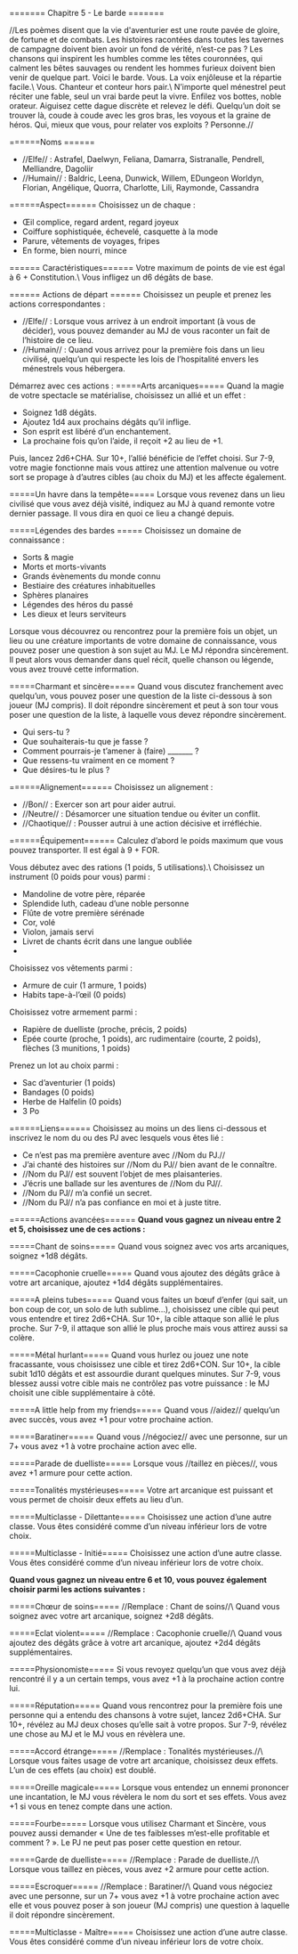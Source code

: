 ======= Chapitre 5 - Le barde =======

//Les poèmes disent que la vie d'aventurier est une route pavée de gloire, de fortune et de combats. Les histoires racontées dans toutes les tavernes de campagne doivent bien avoir un fond de vérité, n’est-ce pas ? Les chansons qui inspirent les humbles comme les têtes couronnées,
qui calment les bêtes sauvages ou rendent les
hommes furieux doivent bien venir de quelque part.
Voici le barde. Vous. La voix enjôleuse et la
répartie facile.\\
Vous. Chanteur et conteur hors pair.\\
N’importe quel ménestrel peut réciter une
fable, seul un vrai barde peut la vivre. Enfilez
vos bottes, noble orateur. Aiguisez cette dague
discrète et relevez le défi. Quelqu’un doit se
trouver là, coude à coude avec les gros bras, les
voyous et la graine de héros. Qui, mieux que
vous, pour relater vos exploits ? Personne.//

======Noms ======

  * //Elfe// : Astrafel, Daelwyn, Feliana, Damarra, Sistranalle, Pendrell, Melliandre, Dagoliir 
  * //Humain// : Baldric, Leena, Dunwick, Willem, EDungeon Worldyn, Florian, Angélique, Quorra, Charlotte, Lili, Raymonde, Cassandra 

======Aspect======
Choisissez un de chaque :
  * Œil complice, regard ardent, regard joyeux
  * Coiffure sophistiquée, échevelé, casquette à la mode
  * Parure, vêtements de voyages, fripes 
  * En forme, bien nourri, mince

====== Caractéristiques======
Votre maximum de points de vie est égal à 6 +
Constitution.\\
Vous infligez un d6 dégâts de base.

====== Actions de départ ======
Choisissez un peuple et prenez les actions
correspondantes :
  * //Elfe// : Lorsque vous arrivez à un endroit important (à vous de décider), vous pouvez demander au MJ de vous raconter un fait de l’histoire de ce lieu.
  * //Humain// : Quand vous arrivez pour la première fois dans un lieu civilisé, quelqu’un qui respecte les lois de l’hospitalité envers les ménestrels vous hébergera.

Démarrez avec ces actions :
=====Arts arcaniques=====
Quand la magie de votre spectacle se matérialise,
choisissez un allié et un effet :
  * Soignez 1d8 dégâts.
  * Ajoutez 1d4 aux prochains dégâts qu’il inflige.
  * Son esprit est libéré d’un enchantement.
  * La prochaine fois qu’on l’aide, il reçoit +2 au lieu de +1.
 
Puis, lancez 2d6+CHA. Sur 10+, l’allié bénéficie
de l’effet choisi. Sur 7-9, votre magie fonctionne
mais vous attirez une attention malvenue ou
votre sort se propage à d’autres cibles (au choix
du MJ) et les affecte également.

=====Un havre dans la tempête=====
Lorsque vous revenez dans un lieu civilisé que
vous avez déjà visité, indiquez au MJ à quand
remonte votre dernier passage. Il vous dira en
quoi ce lieu a changé depuis.

=====Légendes des bardes =====
Choisissez un domaine de connaissance :
  * Sorts & magie
  * Morts et morts-vivants
  * Grands évènements du monde connu
  * Bestiaire des créatures inhabituelles
  * Sphères planaires
  * Légendes des héros du passé
  * Les dieux et leurs serviteurs

Lorsque vous découvrez ou rencontrez pour la
première fois un objet, un lieu ou une créature
importants de votre domaine de connaissance,
vous pouvez poser une question à son sujet au
MJ. Le MJ répondra sincèrement. Il peut alors
vous demander dans quel récit, quelle chanson
ou légende, vous avez trouvé cette information.

=====Charmant et sincère=====
Quand vous discutez franchement avec
quelqu’un, vous pouvez poser une question de
la liste ci-dessous à son joueur (MJ compris). Il
doit répondre sincèrement et peut à son tour
vous poser une question de la liste, à laquelle
vous devez répondre sincèrement.
  * Qui sers-tu ?
  * Que souhaiterais-tu que je fasse ?
  * Comment pourrais-je t’amener à (faire) _______ ?
  * Que ressens-tu vraiment en ce moment ?
  * Que désires-tu le plus ?

======Alignement======
Choisissez un alignement :
  * //Bon// : Exercer son art pour aider autrui.
  * //Neutre// : Désamorcer une situation tendue ou éviter un conflit.
  * //Chaotique// : Pousser autrui à une action décisive et irréfléchie.

======Équipement======
Calculez d’abord le poids maximum que vous
pouvez transporter. Il est égal à 9 + FOR.

Vous débutez avec des rations (1 poids,
5 utilisations).\\
Choisissez un instrument (0 poids pour vous)
parmi :
  * Mandoline de votre père, réparée
  * Splendide luth, cadeau d’une noble personne
  * Flûte de votre première sérénade
  * Cor, volé
  * Violon, jamais servi
  * Livret de chants écrit dans une langue oubliée
  * 
Choisissez vos vêtements parmi :
  * Armure de cuir (1 armure, 1 poids)
  * Habits tape-à-l’œil (0 poids)

Choisissez votre armement parmi :
  * Rapière de duelliste (proche, précis, 2 poids)
  * Epée courte (proche, 1 poids), arc rudimentaire (courte, 2 poids), flèches (3 munitions, 1 poids)

Prenez un lot au choix parmi :
  * Sac d’aventurier (1 poids)
  * Bandages (0 poids)
  * Herbe de Halfelin (0 poids)
  * 3 Po

======Liens======
Choisissez au moins un des liens ci-dessous et
inscrivez le nom du ou des PJ avec lesquels vous
êtes lié :
  * Ce n’est pas ma première aventure avec //Nom du PJ.//
  * J’ai chanté des histoires sur //Nom du PJ// bien avant de le connaître.
  * //Nom du PJ// est souvent l’objet de mes plaisanteries.
  * J’écris une ballade sur les aventures de //Nom du PJ//.
  * //Nom du PJ// m’a confié un secret.
  * //Nom du PJ// n’a pas confiance en moi et à juste titre.

======Actions avancées======
**Quand vous gagnez un niveau entre 2 et 5, choisissez une de ces actions :**

=====Chant de soins=====
Quand vous soignez avec vos arts arcaniques,
soignez +1d8 dégâts.

=====Cacophonie cruelle=====
Quand vous ajoutez des dégâts grâce à votre art
arcanique, ajoutez +1d4 dégâts supplémentaires.

=====A pleins tubes=====
Quand vous faites un bœuf d’enfer (qui sait, un
bon coup de cor, un solo de luth sublime...),
choisissez une cible qui peut vous entendre et
tirez 2d6+CHA. Sur 10+, la cible attaque son
allié le plus proche. Sur 7-9, il attaque son allié
le plus proche mais vous attirez aussi sa colère.

=====Métal hurlant=====
Quand vous hurlez ou jouez une note
fracassante, vous choisissez une cible et tirez
2d6+CON. Sur 10+, la cible subit 1d10 dégâts et
est assourdie durant quelques minutes. Sur 7-9,
vous blessez aussi votre cible mais ne contrôlez
pas votre puissance : le MJ choisit une cible
supplémentaire à côté.

=====A little help from my friends=====
Quand vous //aidez// quelqu’un avec succès, vous
avez +1 pour votre prochaine action.

=====Baratiner=====
Quand vous //négociez// avec une personne, sur un
7+ vous avez +1 à votre prochaine action avec elle.

=====Parade de duelliste=====
Lorsque vous //taillez en pièces//, vous avez
+1 armure pour cette action.

=====Tonalités mystérieuses=====
Votre art arcanique est puissant et vous permet
de choisir deux effets au lieu d’un.

=====Multiclasse - Dilettante=====
Choisissez une action d’une autre classe. Vous
êtes considéré comme d’un niveau inférieur lors
de votre choix.

=====Multiclasse - Initié=====
Choisissez une action d’une autre classe. Vous
êtes considéré comme d’un niveau inférieur lors
de votre choix.

**Quand vous gagnez un niveau entre 6 et 10,
vous pouvez également choisir parmi les
actions suivantes :**

=====Chœur de soins=====
//Remplace : Chant de soins//\\
Quand vous soignez avec votre art arcanique,
soignez +2d8 dégâts.

=====Eclat violent=====
//Remplace : Cacophonie cruelle//\\
Quand vous ajoutez des dégâts grâce à votre art
arcanique, ajoutez +2d4 dégâts supplémentaires.

=====Physionomiste=====
Si vous revoyez quelqu’un que vous avez déjà
rencontré il y a un certain temps, vous avez +1
à la prochaine action contre lui.

=====Réputation=====
Quand vous rencontrez pour la première fois
une personne qui a entendu des chansons à
votre sujet, lancez 2d6+CHA. Sur 10+, révélez
au MJ deux choses qu’elle sait à votre propos.
Sur 7-9, révélez une chose au MJ et le MJ vous
en révèlera une.

=====Accord étrange=====
//Remplace : Tonalités mystérieuses.//\\
Lorsque vous faites usage de votre art arcanique,
choisissez deux effets. L’un de ces effets (au
choix) est doublé.

=====Oreille magicale=====
Lorsque vous entendez un ennemi prononcer
une incantation, le MJ vous révèlera le nom du
sort et ses effets. Vous avez +1 si vous en tenez
compte dans une action.

=====Fourbe=====
Lorsque vous utilisez Charmant et Sincère, vous
pouvez aussi demander « Une de tes faiblesses
m’est-elle profitable et comment ? ». Le PJ ne
peut pas poser cette question en retour.

=====Garde de duelliste=====
//Remplace : Parade de duelliste.//\\
Lorsque vous taillez en pièces, vous avez +2
armure pour cette action.

=====Escroquer=====
//Remplace : Baratiner//\\
Quand vous négociez avec une personne, sur
un 7+ vous avez +1 à votre prochaine action
avec elle et vous pouvez poser à son joueur
(MJ compris) une question à laquelle il doit
répondre sincèrement.

=====Multiclasse - Maître=====
Choisissez une action d’une autre classe. Vous
êtes considéré comme d’un niveau inférieur lors
de votre choix.
